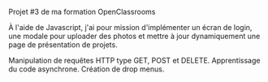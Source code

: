 Projet #3 de ma formation OpenClassrooms

À l'aide de Javascript, j'ai pour mission d'implémenter un écran de login, une modale pour uploader des photos 
et mettre à jour dynamiquement une page de présentation de projets. 

Manipulation de requêtes HTTP type GET, POST et DELETE. Apprentissage du code asynchrone. Création de drop menus.
